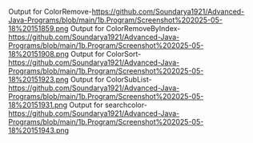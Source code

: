 Output for ColorRemove-https://github.com/Soundarya1921/Advanced-Java-Programs/blob/main/1b.Program/Screenshot%202025-05-18%20151859.png
Output for ColorRemoveByIndex-https://github.com/Soundarya1921/Advanced-Java-Programs/blob/main/1b.Program/Screenshot%202025-05-18%20151908.png
Output for ColorSort-https://github.com/Soundarya1921/Advanced-Java-Programs/blob/main/1b.Program/Screenshot%202025-05-18%20151923.png
Output for ColorSubList-https://github.com/Soundarya1921/Advanced-Java-Programs/blob/main/1b.Program/Screenshot%202025-05-18%20151931.png
Output for searchcolor-https://github.com/Soundarya1921/Advanced-Java-Programs/blob/main/1b.Program/Screenshot%202025-05-18%20151943.png
